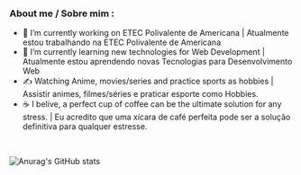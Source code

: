 
<h3> About me / Sobre mim : </h3>

- 🔭 I’m currently working on ETEC Polivalente de Americana | Atualmente estou trabalhando na ETEC Polivalente de Americana
- 🌱 I’m currently learning new technologies for Web Development | Atualmente estou aprendendo novas Tecnologias para Desenvolvimento Web
- ✍️   Watching Anime, movies/series and practice sports as hobbies | Assistir animes, filmes/séries e praticar esporte como Hobbies.
- ☕   I belive, a perfect cup of coffee can be the ultimate solution for any stress. | Eu acredito que uma xícara de café perfeita pode ser a solução definitiva para qualquer estresse.


<br>

![Anurag's GitHub stats](https://github-readme-stats.vercel.app/apiWesleyOtto=anuraghazra&show_icons=true&theme=radical)
